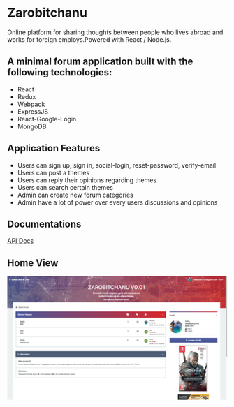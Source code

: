 # Zarobitchanu
Online platform for sharing thoughts between people who lives abroad and works for foreign employs.Powered with React / Node.js.

## A minimal forum application built with the following technologies:

- React 
- Redux 
- Webpack 
- ExpressJS 
- React-Google-Login 
- MongoDB 

## Application Features
- Users can sign up, sign in, social-login, reset-password, verify-email
- Users can post a themes
- Users can reply their opinions regarding themes
- Users can search certain themes
- Admin can create new forum categories
- Admin have a lot of power over every users discussions and opinions


## Documentations

[API Docs](http://localhost:8080/swagger/)


## Home View

<img src="/docs/Home.png" alt="My cool logo"/>
